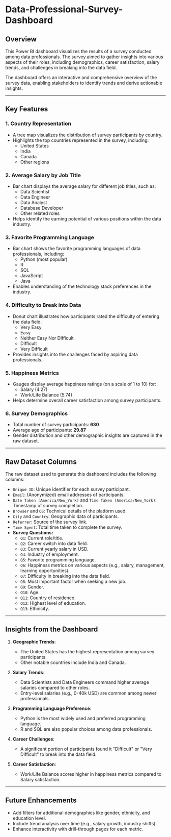 # Data-Professional-Survey-Dashboard

## Overview
This Power BI dashboard visualizes the results of a survey conducted among data professionals. The survey aimed to gather insights into various aspects of their roles, including demographics, career satisfaction, salary trends, and challenges in breaking into the data field.

The dashboard offers an interactive and comprehensive overview of the survey data, enabling stakeholders to identify trends and derive actionable insights.

---

## Key Features

### 1. **Country Representation**
- A tree map visualizes the distribution of survey participants by country.
- Highlights the top countries represented in the survey, including:
  - United States
  - India
  - Canada
  - Other regions

### 2. **Average Salary by Job Title**
- Bar chart displays the average salary for different job titles, such as:
  - Data Scientist
  - Data Engineer
  - Data Analyst
  - Database Developer
  - Other related roles
- Helps identify the earning potential of various positions within the data industry.

### 3. **Favorite Programming Language**
- Bar chart shows the favorite programming languages of data professionals, including:
  - Python (most popular)
  - R
  - SQL
  - JavaScript
  - Java
- Enables understanding of the technology stack preferences in the industry.

### 4. **Difficulty to Break into Data**
- Donut chart illustrates how participants rated the difficulty of entering the data field:
  - Very Easy
  - Easy
  - Neither Easy Nor Difficult
  - Difficult
  - Very Difficult
- Provides insights into the challenges faced by aspiring data professionals.

### 5. **Happiness Metrics**
- Gauges display average happiness ratings (on a scale of 1 to 10) for:
  - Salary (4.27)
  - Work/Life Balance (5.74)
- Helps determine overall career satisfaction among survey participants.

### 6. **Survey Demographics**
- Total number of survey participants: **630**
- Average age of participants: **29.87**
- Gender distribution and other demographic insights are captured in the raw dataset.

---

## Raw Dataset Columns
The raw dataset used to generate this dashboard includes the following columns:
- `Unique ID`: Unique identifier for each survey participant.
- `Email`: (Anonymized) email addresses of participants.
- `Date Taken (America/New_York)` and `Time Taken (America/New_York)`: Timestamp of survey completion.
- `Browser` and `OS`: Technical details of the platform used.
- `City` and `Country`: Geographic data of participants.
- `Referrer`: Source of the survey link.
- `Time Spent`: Total time taken to complete the survey.
- **Survey Questions:**
  - `Q1`: Current role/title.
  - `Q2`: Career switch into data field.
  - `Q3`: Current yearly salary in USD.
  - `Q4`: Industry of employment.
  - `Q5`: Favorite programming language.
  - `Q6`: Happiness metrics on various aspects (e.g., salary, management, learning opportunities).
  - `Q7`: Difficulty in breaking into the data field.
  - `Q8`: Most important factor when seeking a new job.
  - `Q9`: Gender.
  - `Q10`: Age.
  - `Q11`: Country of residence.
  - `Q12`: Highest level of education.
  - `Q13`: Ethnicity.

---

## Insights from the Dashboard
1. **Geographic Trends**:
   - The United States has the highest representation among survey participants.
   - Other notable countries include India and Canada.

2. **Salary Trends**:
   - Data Scientists and Data Engineers command higher average salaries compared to other roles.
   - Entry-level salaries (e.g., 0-40k USD) are common among newer professionals.

3. **Programming Language Preference**:
   - Python is the most widely used and preferred programming language.
   - R and SQL are also popular choices among data professionals.

4. **Career Challenges**:
   - A significant portion of participants found it "Difficult" or "Very Difficult" to break into the data field.

5. **Career Satisfaction**:
   - Work/Life Balance scores higher in happiness metrics compared to Salary satisfaction.

---

## Future Enhancements
- Add filters for additional demographics like gender, ethnicity, and education level.
- Include trend analysis over time (e.g., salary growth, industry shifts).
- Enhance interactivity with drill-through pages for each metric.
